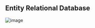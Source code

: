 ## Entity Relational Database

![image](https://github.com/user-attachments/assets/4540cf58-6db1-4d30-bcd3-03fe5c6dd288)
